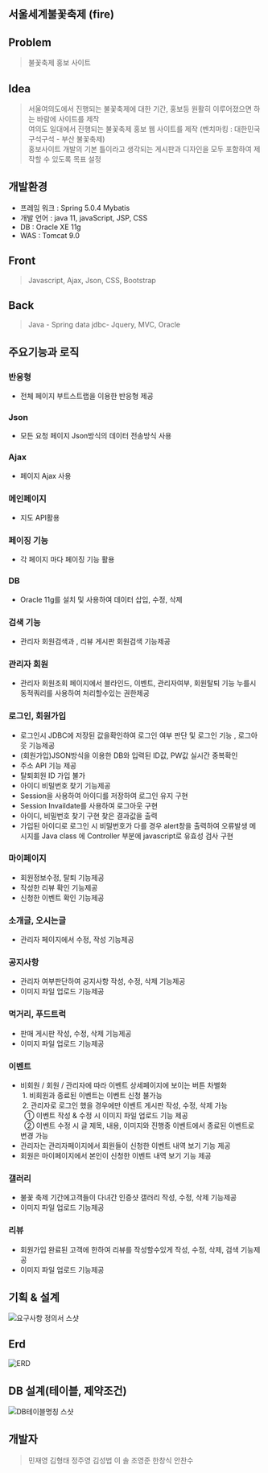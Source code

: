 ## 서울세계불꽃축제 (fire)

Problem
-----
> 불꽃축제 홍보 사이트

Idea
-----
> 서울여의도에서 진행되는 불꽃축제에 대한 기간, 홍보등 원활히 이루어졌으면 하는 바람에 사이트를 제작 <br> 여의도 일대에서 진행되는 불꽃축제 홍보 웹 사이트를 제작 (벤치마킹 : 대한민국 구석구석 - 부산 불꽃축제) <br> 홍보사이트 개발의 기본 틀이라고 생각되는 게시판과 디자인을 모두 포함하여 제작할 수 있도록 목표 설정

개발환경
-----
+ 프레임 워크 : Spring 5.0.4 Mybatis
+ 개발 언어 : java 11, javaScript, JSP, CSS
+ DB : Oracle XE 11g
+ WAS : Tomcat 9.0

Front 
-----
> Javascript, Ajax, Json, CSS, Bootstrap

Back 
-----
> Java - Spring data jdbc- Jquery, MVC,  Oracle  

주요기능과 로직
-----

### 반응형 
+  전체 페이지 부트스트랩을 이용한 반응형 제공

### Json
+ 모든 요청 페이지 Json방식의 데이터 전송방식 사용

### Ajax
+ 페이지 Ajax 사용

### 메인페이지
+ 지도 API활용 

### 페이징 기능
 + 각 페이지 마다 페이징 기능 활용 

### DB
 + Oracle 11g를 설치 및 사용하여 데이터 삽입, 수정, 삭제

### 검색 기능
 + 관리자 회원검색과 , 리뷰 게시판 회원검색 기능제공

### 관리자 회원
 + 관리자 회원조회 페이지에서 블라인드, 이벤트, 관리자여부, 회원탈퇴 기능 누를시 동적쿼리를 사용하여 처리할수있는 권한제공

### 로그인, 회원가입
 + 로그인시 JDBC에 저장된 값을확인하여 로그인 여부 판단 및 로그인 기능 , 로그아웃 기능제공  
 + (회원가입)JSON방식을 이용한 DB와 입력된 ID값, PW값 실시간 중복확인
 + 주소 API 기능 제공
 + 탈퇴회원 ID 가입 불가 
 + 아이디 비밀번호 찾기 기능제공
 + Session을 사용하여 아이디를 저장하여 로그인 유지 구현 
 + Session Invaildate를 사용하여 로그아웃 구현 
 + 아이디, 비밀번호 찾기 구현 찾은 결과값을 출력 
 + 가입된 아이디로 로그인 시 비밀번호가 다를 경우 alert창을 출력하여 오류발생 메시지를 
Java class 에 Controller 부분에 javascript로 유효성 검사 구현 

### 마이페이지
 + 회원정보수정, 탈퇴 기능제공
 + 작성한 리뷰 확인 기능제공
 + 신청한 이벤트 확인 기능제공

### 소개글, 오시는글
 + 관리자 페이지에서 수정, 작성 기능제공
 
### 공지사항
 + 관리자 여부판단하여 공지사항 작성, 수정, 삭제 기능제공
 + 이미지 파일 업로드 기능제공

### 먹거리, 푸드트럭
 + 판매 게시판 작성, 수정, 삭제 기능제공
 + 이미지 파일 업로드 기능제공
 
 
### 이벤트
 + 비회원 / 회원 / 관리자에 따라 이벤트 상세페이지에 보이는 버튼 차별화<br>
 &nbsp;1. 비회원과 종료된 이벤트는 이벤트 신청 불가능<br>
 &nbsp;2. 관리자로 로그인 했을 경우에만 이벤트 게시판 작성, 수정, 삭제 가능<br>
 &nbsp;&nbsp;① 이벤트 작성 & 수정 시 이미지 파일 업로드 기능 제공<br>
 &nbsp;&nbsp;② 이벤트 수정 시 글 제목, 내용, 이미지와 진행중 이벤트에서 종료된 이벤트로 변경 가능
 + 관리자는 관리자페이지에서 회원들이 신청한 이벤트 내역 보기 기능 제공
 + 회원은 마이페이지에서 본인이 신청한 이벤트 내역 보기 기능 제공

### 갤러리
 + 불꽃 축제 기간에고객들이 다녀간 인증샷 갤러리 작성, 수정, 삭제 기능제공
 + 이미지 파일 업로드 기능제공
 
 
### 리뷰
 + 회원가입 완료된 고객에 한하여 리뷰를 작성할수있게  작성, 수정, 삭제, 검색 기능제공
 + 이미지 파일 업로드 기능제공


기획 & 설계
-----
![요구사항 정의서 스샷](https://user-images.githubusercontent.com/94342934/162368763-c955ea63-9c58-4b48-9445-a549297f12b9.png)


Erd
-----
![ERD](https://user-images.githubusercontent.com/83907504/161880808-4510201d-2f63-4c47-b751-50177bbb5e8a.jpg)


DB 설계(테이블, 제약조건)
-----
![DB테이블명칭 스샷](https://user-images.githubusercontent.com/94342934/162366483-6cdd182e-2cdc-4c84-a755-243db8ddb15c.png)


개발자
-----
> 민재영 김형태 정주영 김성법 이 솔 조영준 한창식 안찬수

